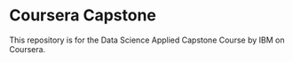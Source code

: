 # Coursera Capstone
This repository is for the Data Science Applied Capstone Course by IBM on Coursera.
